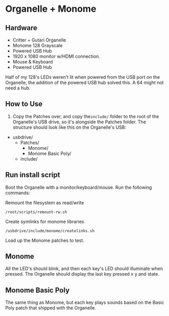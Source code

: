 # Organelle + Monome

## Hardware

  - Critter + Gutari Organelle
  - Monome 128 Grayscale
  - Powered USB Hub
  - 1920 x 1080 monitor w/HDMI connection.
  - Mouse & Keyboard
  - Powered USB Hub

Half of my 128's LEDs weren't lit when powered from the USB port on the Organelle, the addition of the powered USB hub solved this. A 64 might not need a hub.

## How to Use

1. Copy the Patches over, and copy the`include/` folder to the root of the Organelle's USB drive, so it's alongside the Patches folder. The structure should look like this on the Organelle's USB:

- usbdrive/
  - Patches/
    - Monome/
    - Monome Basic Poly/
  - include/

## Run install script

Boot the Organelle with a monitor/keyboard/mouse. Run the following commands:

Remount the filesystem as read/write

    /root/scripts/remount-rw.sh

Create symlinks for monome libraries

    /usbdrive/include/monome/createlinks.sh

Load up the Monome patches to test.

## Monome

All the LED's should blink, and then each key's LED should illuminate when pressed. The Organelle should display the last key pressed x y and state.

## Monome Basic Poly

The same thing as Monome, but each key plays sounds based on the Basic Poly patch that shipped with the Organelle.
